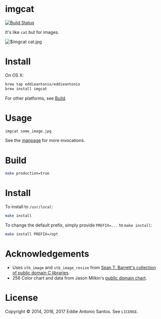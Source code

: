 # imgcat

[![Build Status](https://travis-ci.org/eddieantonio/imgcat.svg?branch=master)](https://travis-ci.org/eddieantonio/imgcat)

It's like `cat` but for images.

![$imgcat cat.jpg]

[$imgcat cat.jpg]: https://raw.githubusercontent.com/eddieantonio/imgcat/master/docs/imgcat.png

# Install

On OS X:

```sh
brew tap eddieantonio/eddieantonio
brew install imgcat
```

For other platforms, see [Build](#build).

# Usage

```sh
imgcat some_image.jpg
```

See the [manpage](./docs/imgcat.1.md) for more invocations.

# Build

```sh
make production=true
```

# Install

To install to `/usr/local`:

```sh
make install
```

To change the default prefix, simply provide `PREFIX=...`
to `make install`:

```sh
make install PREFIX=/opt
```

# Acknowledgements

 - Uses `stb_image` and `stb_image_resize` from [Sean T. Barrett's collection
   of public domain C libraries][stb].
 - 256 Color chart and data from Jason Milkin's [public domain chart][256svg].

[stb]: https://github.com/nothings/stb
[256svg]: https://gist.github.com/jasonm23/2868981

# License

Copyright © 2014, 2016, 2017 Eddie Antonio Santos. See `LICENSE`.
